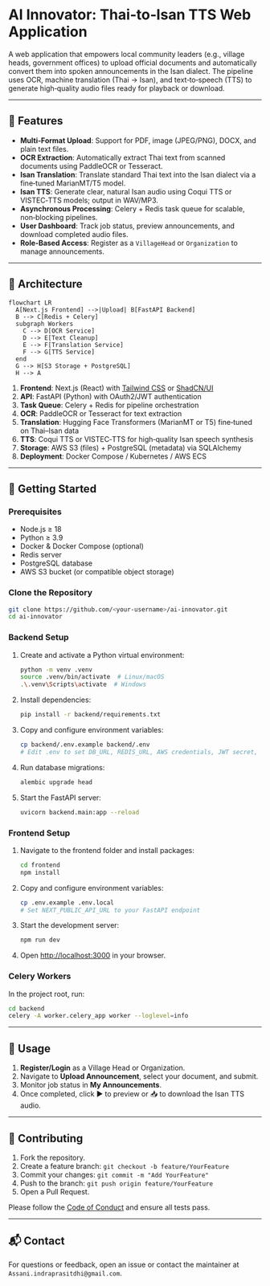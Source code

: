 # AI Innovator: Thai‑to‑Isan TTS Web Application

A web application that empowers local community leaders (e.g., village heads, government offices) to upload official documents and automatically convert them into spoken announcements in the Isan dialect. The pipeline uses OCR, machine translation (Thai → Isan), and text‑to‑speech (TTS) to generate high‑quality audio files ready for playback or download.

---

## 🌟 Features

* **Multi‑Format Upload**: Support for PDF, image (JPEG/PNG), DOCX, and plain text files.
* **OCR Extraction**: Automatically extract Thai text from scanned documents using PaddleOCR or Tesseract.
* **Isan Translation**: Translate standard Thai text into the Isan dialect via a fine‑tuned MarianMT/T5 model.
* **Isan TTS**: Generate clear, natural Isan audio using Coqui TTS or VISTEC‑TTS models; output in WAV/MP3.
* **Asynchronous Processing**: Celery + Redis task queue for scalable, non‑blocking pipelines.
* **User Dashboard**: Track job status, preview announcements, and download completed audio files.
* **Role‑Based Access**: Register as a `VillageHead` or `Organization` to manage announcements.

---

## 🔧 Architecture

```mermaid
flowchart LR
  A[Next.js Frontend] -->|Upload| B[FastAPI Backend]
  B --> C[Redis + Celery]
  subgraph Workers
    C --> D[OCR Service]
    D --> E[Text Cleanup]
    E --> F[Translation Service]
    F --> G[TTS Service]
  end
  G --> H[S3 Storage + PostgreSQL]
  H --> A
```

1. **Frontend**: Next.js (React) with [Tailwind CSS](https://tailwindcss.com/) or [ShadCN/UI](https://github.com/shadcn/ui)
2. **API**: FastAPI (Python) with OAuth2/JWT authentication
3. **Task Queue**: Celery + Redis for pipeline orchestration
4. **OCR**: PaddleOCR or Tesseract for text extraction
5. **Translation**: Hugging Face Transformers (MarianMT or T5) fine‑tuned on Thai–Isan data
6. **TTS**: Coqui TTS or VISTEC‑TTS for high‑quality Isan speech synthesis
7. **Storage**: AWS S3 (files) + PostgreSQL (metadata) via SQLAlchemy
8. **Deployment**: Docker Compose / Kubernetes / AWS ECS

---

## 🚀 Getting Started

### Prerequisites

* Node.js ≥ 18
* Python ≥ 3.9
* Docker & Docker Compose (optional)
* Redis server
* PostgreSQL database
* AWS S3 bucket (or compatible object storage)

### Clone the Repository

```bash
git clone https://github.com/<your‑username>/ai‑innovator.git
cd ai‑innovator
```

### Backend Setup

1. Create and activate a Python virtual environment:

   ```bash
   python -m venv .venv
   source .venv/bin/activate  # Linux/macOS
   .\.venv\Scripts\activate  # Windows
   ```
2. Install dependencies:

   ```bash
   pip install -r backend/requirements.txt
   ```
3. Copy and configure environment variables:

   ```bash
   cp backend/.env.example backend/.env
   # Edit .env to set DB_URL, REDIS_URL, AWS credentials, JWT secret, etc.
   ```
4. Run database migrations:

   ```bash
   alembic upgrade head
   ```
5. Start the FastAPI server:

   ```bash
   uvicorn backend.main:app --reload
   ```

### Frontend Setup

1. Navigate to the frontend folder and install packages:

   ```bash
   cd frontend
   npm install
   ```
2. Copy and configure environment variables:

   ```bash
   cp .env.example .env.local
   # Set NEXT_PUBLIC_API_URL to your FastAPI endpoint
   ```
3. Start the development server:

   ```bash
   npm run dev
   ```
4. Open [http://localhost:3000](http://localhost:3000) in your browser.

### Celery Workers

In the project root, run:

```bash
cd backend
celery -A worker.celery_app worker --loglevel=info
```

---

## 🎯 Usage

1. **Register/Login** as a Village Head or Organization.
2. Navigate to **Upload Announcement**, select your document, and submit.
3. Monitor job status in **My Announcements**.
4. Once completed, click ▶️ to preview or 📥 to download the Isan TTS audio.

---

## 🤝 Contributing

1. Fork the repository.
2. Create a feature branch: `git checkout -b feature/YourFeature`
3. Commit your changes: `git commit -m "Add YourFeature"`
4. Push to the branch: `git push origin feature/YourFeature`
5. Open a Pull Request.

Please follow the [Code of Conduct](CODE_OF_CONDUCT.md) and ensure all tests pass.

---

## 📬 Contact

For questions or feedback, open an issue or contact the maintainer at `Assani.indraprasitdhi@gmail.com`.
